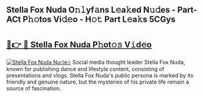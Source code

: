 ## Stella Fox Nuda O𝚗𝚕yf𝚊ns L𝚎a𝚔ed N𝚞𝚍es - Part-ACt P𝚑𝚘tos Vi𝚍𝚎o - H𝚘𝚝 Part L𝚎a𝚔s 5CGys

# <h2><a href="http://kf4kz3v.oniu.top/?m=Stella+Fox+Nuda">🔗👉 🔴 Stella Fox Nuda P𝚑ot𝚘𝚜 V𝚒d𝚎o</a></h2>

[![Stella Fox Nuda Nu𝚍e𝚜](https://i.imgur.com/0qMVB7G.gif)](http://kf4kz3v.oniu.top/?m=Stella+Fox+Nuda)
Social media thought leader Stella Fox Nuda, known for publishing dance and lifestyle content, consisting of presentations and vlogs. Stella Fox Nuda's public persona is marked by its friendly and genuine nature, but the mysteries of his private life remain a source of fascination.  
